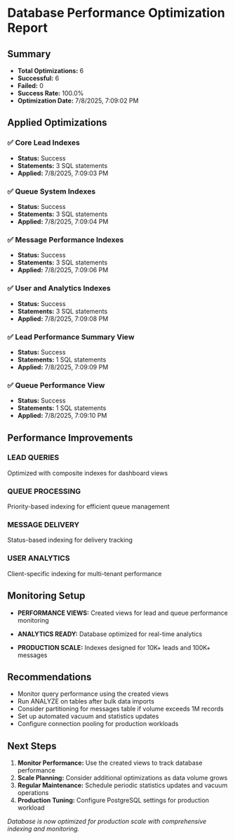 # Database Performance Optimization Report

## Summary
- **Total Optimizations:** 6
- **Successful:** 6
- **Failed:** 0
- **Success Rate:** 100.0%
- **Optimization Date:** 7/8/2025, 7:09:02 PM

## Applied Optimizations


### ✅ Core Lead Indexes
- **Status:** Success
- **Statements:** 3 SQL statements
- **Applied:** 7/8/2025, 7:09:03 PM

### ✅ Queue System Indexes
- **Status:** Success
- **Statements:** 3 SQL statements
- **Applied:** 7/8/2025, 7:09:04 PM

### ✅ Message Performance Indexes
- **Status:** Success
- **Statements:** 3 SQL statements
- **Applied:** 7/8/2025, 7:09:06 PM

### ✅ User and Analytics Indexes
- **Status:** Success
- **Statements:** 3 SQL statements
- **Applied:** 7/8/2025, 7:09:08 PM

### ✅ Lead Performance Summary View
- **Status:** Success
- **Statements:** 1 SQL statements
- **Applied:** 7/8/2025, 7:09:09 PM

### ✅ Queue Performance View
- **Status:** Success
- **Statements:** 1 SQL statements
- **Applied:** 7/8/2025, 7:09:10 PM




## Performance Improvements


### LEAD QUERIES
Optimized with composite indexes for dashboard views

### QUEUE PROCESSING
Priority-based indexing for efficient queue management

### MESSAGE DELIVERY
Status-based indexing for delivery tracking

### USER ANALYTICS
Client-specific indexing for multi-tenant performance


## Monitoring Setup


- **PERFORMANCE VIEWS:** Created views for lead and queue performance monitoring

- **ANALYTICS READY:** Database optimized for real-time analytics

- **PRODUCTION SCALE:** Indexes designed for 10K+ leads and 100K+ messages


## Recommendations

- Monitor query performance using the created views
- Run ANALYZE on tables after bulk data imports
- Consider partitioning for messages table if volume exceeds 1M records
- Set up automated vacuum and statistics updates
- Configure connection pooling for production workloads

## Next Steps

1. **Monitor Performance:** Use the created views to track database performance
2. **Scale Planning:** Consider additional optimizations as data volume grows
3. **Regular Maintenance:** Schedule periodic statistics updates and vacuum operations
4. **Production Tuning:** Configure PostgreSQL settings for production workload

*Database is now optimized for production scale with comprehensive indexing and monitoring.*
